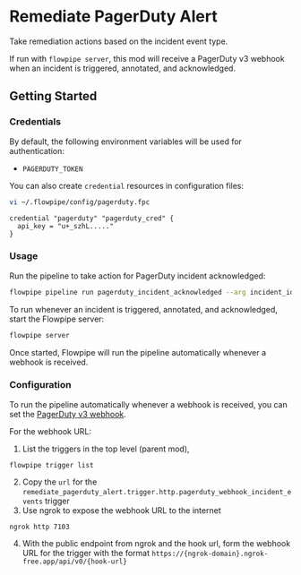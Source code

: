 # Remediate PagerDuty Alert

Take remediation actions based on the incident event type.

If run with `flowpipe server`, this mod will receive a PagerDuty v3 webhook when an incident is triggered, annotated, and acknowledged.

## Getting Started

### Credentials

By default, the following environment variables will be used for authentication:

- `PAGERDUTY_TOKEN`

You can also create `credential` resources in configuration files:

```sh
vi ~/.flowpipe/config/pagerduty.fpc
```

```hcl
credential "pagerduty" "pagerduty_cred" {
  api_key = "u+_szhL....."
}
```

### Usage

Run the pipeline to take action for PagerDuty incident acknowledged:

```sh
flowpipe pipeline run pagerduty_incident_acknowledged --arg incident_id=<incident_id>
```

To run whenever an incident is triggered, annotated, and acknowledged, start the Flowpipe server:

```sh
flowpipe server
```

Once started, Flowpipe will run the pipeline automatically whenever a webhook is received.

### Configuration

To run the pipeline automatically whenever a webhook is received, you can set the [PagerDuty v3 webhook](https://developer.pagerduty.com/docs/db0fa8c8984fc-overview#webhook-subscriptions). 

For the webhook URL:

1. List the triggers in the top level (parent mod), 
  ```ssh
  flowpipe trigger list
  ```
2. Copy the `url` for the `remediate_pagerduty_alert.trigger.http.pagerduty_webhook_incident_events` trigger
3. Use ngrok to expose the webhook URL to the internet
  ```ssh
  ngrok http 7103
  ```
4. With the public endpoint from ngrok and the hook url, form the webhook URL for the trigger with the format `https://{ngrok-domain}.ngrok-free.app/api/v0/{hook-url}`